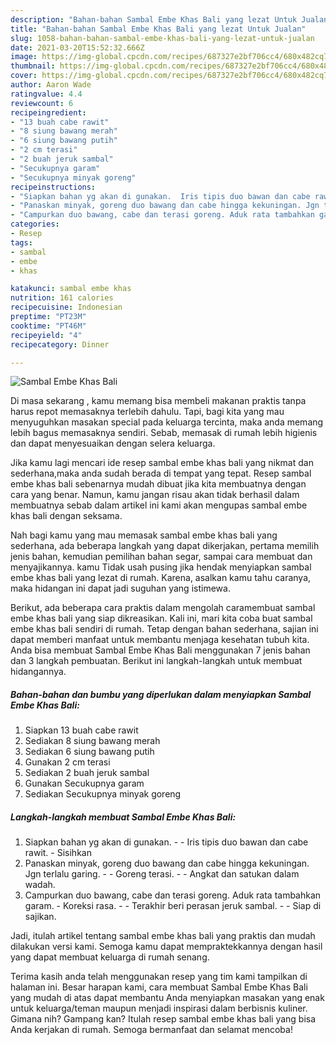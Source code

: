```yaml
---
description: "Bahan-bahan Sambal Embe Khas Bali yang lezat Untuk Jualan"
title: "Bahan-bahan Sambal Embe Khas Bali yang lezat Untuk Jualan"
slug: 1058-bahan-bahan-sambal-embe-khas-bali-yang-lezat-untuk-jualan
date: 2021-03-20T15:52:32.666Z
image: https://img-global.cpcdn.com/recipes/687327e2bf706cc4/680x482cq70/sambal-embe-khas-bali-foto-resep-utama.jpg
thumbnail: https://img-global.cpcdn.com/recipes/687327e2bf706cc4/680x482cq70/sambal-embe-khas-bali-foto-resep-utama.jpg
cover: https://img-global.cpcdn.com/recipes/687327e2bf706cc4/680x482cq70/sambal-embe-khas-bali-foto-resep-utama.jpg
author: Aaron Wade
ratingvalue: 4.4
reviewcount: 6
recipeingredient:
- "13 buah cabe rawit"
- "8 siung bawang merah"
- "6 siung bawang putih"
- "2 cm terasi"
- "2 buah jeruk sambal"
- "Secukupnya garam"
- "Secukupnya minyak goreng"
recipeinstructions:
- "Siapkan bahan yg akan di gunakan.  Iris tipis duo bawan dan cabe rawit. Sisihkan"
- "Panaskan minyak, goreng duo bawang dan cabe hingga kekuningan. Jgn terlalu garing.   Goreng terasi.   Angkat dan satukan dalam wadah."
- "Campurkan duo bawang, cabe dan terasi goreng. Aduk rata tambahkan garam.  Koreksi rasa.  Terakhir beri perasan jeruk sambal.   Siap di sajikan."
categories:
- Resep
tags:
- sambal
- embe
- khas

katakunci: sambal embe khas 
nutrition: 161 calories
recipecuisine: Indonesian
preptime: "PT23M"
cooktime: "PT46M"
recipeyield: "4"
recipecategory: Dinner

---
```



![Sambal Embe Khas Bali](https://img-global.cpcdn.com/recipes/687327e2bf706cc4/680x482cq70/sambal-embe-khas-bali-foto-resep-utama.jpg)

Di masa  sekarang , kamu memang bisa membeli makanan praktis tanpa harus repot memasaknya terlebih dahulu. Tapi, bagi kita yang mau menyuguhkan masakan special pada keluarga tercinta, maka anda memang lebih bagus memasaknya sendiri. Sebab, memasak di rumah lebih higienis dan dapat menyesuaikan dengan selera keluarga.

Jika kamu lagi mencari ide resep sambal embe khas bali yang nikmat dan sederhana,maka anda sudah berada di tempat yang tepat. Resep sambal embe khas bali  sebenarnya mudah dibuat jika kita membuatnya dengan cara yang benar. Namun, kamu jangan risau akan tidak berhasil dalam membuatnya 
sebab dalam artikel ini kami akan mengupas sambal embe khas bali dengan seksama.  



Nah bagi kamu yang mau memasak sambal embe khas bali yang sederhana, ada beberapa langkah yang dapat dikerjakan, pertama memilih jenis bahan, kemudian pemilihan bahan segar, sampai cara membuat dan menyajikannya. kamu Tidak usah pusing jika hendak menyiapkan sambal embe khas bali yang lezat di rumah. Karena, asalkan kamu  tahu caranya, maka hidangan ini dapat jadi suguhan yang istimewa.

Berikut, ada beberapa cara praktis  dalam mengolah caramembuat sambal embe khas bali yang siap dikreasikan. Kali ini, mari kita coba buat sambal embe khas bali sendiri di rumah. Tetap dengan bahan sederhana, sajian ini dapat memberi manfaat untuk membantu menjaga kesehatan tubuh kita. Anda bisa membuat Sambal Embe Khas Bali menggunakan 7 jenis bahan dan 3 langkah pembuatan. Berikut ini langkah-langkah untuk membuat hidangannya.

<!--inarticleads1-->

##### Bahan-bahan dan bumbu yang diperlukan dalam menyiapkan Sambal Embe Khas Bali:

1. Siapkan 13 buah cabe rawit
1. Sediakan 8 siung bawang merah
1. Sediakan 6 siung bawang putih
1. Gunakan 2 cm terasi
1. Sediakan 2 buah jeruk sambal
1. Gunakan Secukupnya garam
1. Sediakan Secukupnya minyak goreng




<!--inarticleads2-->

##### Langkah-langkah membuat Sambal Embe Khas Bali:

1. Siapkan bahan yg akan di gunakan. -  - Iris tipis duo bawan dan cabe rawit. - Sisihkan
1. Panaskan minyak, goreng duo bawang dan cabe hingga kekuningan. Jgn terlalu garing.  -  - Goreng terasi.  -  - Angkat dan satukan dalam wadah.
1. Campurkan duo bawang, cabe dan terasi goreng. Aduk rata tambahkan garam.  - Koreksi rasa. -  - Terakhir beri perasan jeruk sambal.  -  - Siap di sajikan.




Jadi, itulah artikel tentang  sambal embe khas bali  yang praktis dan mudah dilakukan versi kami. Semoga kamu dapat mempraktekkannya dengan hasil yang dapat membuat keluarga di rumah senang. 

Terima kasih anda telah menggunakan resep yang tim kami tampilkan di halaman ini. Besar harapan kami, cara membuat  Sambal Embe Khas Bali yang mudah di atas dapat membantu Anda menyiapkan masakan yang enak untuk keluarga/teman maupun menjadi inspirasi dalam berbisnis kuliner. Gimana nih? Gampang kan? Itulah resep sambal embe khas bali yang bisa Anda kerjakan di rumah. Semoga bermanfaat dan selamat mencoba!

